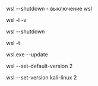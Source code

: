 wsl --shutdown - выключение wsl

wsl -l -v

wsl --shutdown

wsl -t <DistroName>

wsl.exe --update

wsl --set-default-version 2

wsl --set-version kali-linux 2